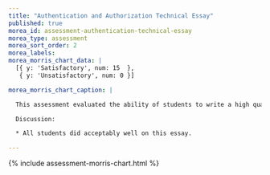 ```yaml
---
title: "Authentication and Authorization Technical Essay"
published: true
morea_id: assessment-authentication-technical-essay
morea_type: assessment
morea_sort_order: 2
morea_labels:
morea_morris_chart_data: |
  [{ y: 'Satisfactory', num: 15  },
   { y: 'Unsatisfactory', num: 0 }]

morea_morris_chart_caption: |

  This assessment evaluated the ability of students to write a high quality technical essay summarizing their experiences doing the Authorization and Authentication practice WODs.

  Discussion:

  * All students did acceptably well on this essay.

---
```


{%  include assessment-morris-chart.html  %}
